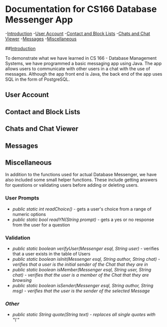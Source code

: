 # Documentation for CS166 Database Messenger App

-<a href="#intro">Introduction</a>
-<a href="#accnt">User Account</a>
-<a href="#lists">Contact and Block Lists</a>
-<a href="#chat">Chats and Chat Viewer</a>
-<a href="#msgs">Messages</a>
-<a href="#misc">Miscellaneous</a>

##[Introduction](intro)
<p>To demonstrate what we have learned in CS 166 - Database Management Systems, we have programmed a basic messaging app using Java. The app allows users to communicate with other users in a chat with the use of messages. Although the app front end is Java, the back end of the app uses SQL in the form of PostgreSQL.</p>

<h2 id="accnt">User Account</h2>

<h2 id="lists">Contact and Block Lists</h2>

<h2 id="chat">Chats and Chat Viewer</h2>

<h2 id="msgs">Messages</h2>

<h2 id="misc">Miscellaneous</h2>
<p>In addition to the functions used for actual Database Messenger, we have also included some small helper functions. These include getting answers for questions or validating users before adding or deleting users.</p>

<h3>User Prompts</h3>
<ul>
    <li><em>public static int readChoice()</em> - gets a user's choice from a range of numeric options</li>
    <li><em>public static bool readYN(String prompt)</em> - gets a yes or no response from the user for a question</li>
</ul>

<h3>Validation</h3>
<ul>
    <li><em>public static boolean verifyUser(Messenger esql, String user)</em> - verifies that a user exists in the table of Users</li>
    <li><em>public static boolean isInit(Messenger esql, String author, String chat) - verifies that a user is the initial sender of the Chat that they are in</li>
    <li><em>public static boolean isMember(Messenger esql, String user, String chat)</em> - verifies that the user is a member of the Chat that they are browsing</li>
    <li><em>public static boolean isSender(Messenger esql, String author, String msg)</em> - verifies that the user is the sender of the selected Message</li>
</ul>

<h3>Other</h3>
<ul>
    <li><em>public static String quote(String text)</em> - replaces all single quotes with "\'"</li>
</ul>
